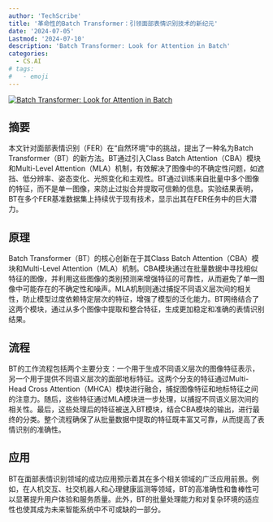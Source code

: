 ```yaml
---
author: 'TechScribe'
title: '革命性的Batch Transformer：引领面部表情识别技术的新纪元'
date: '2024-07-05'
Lastmod: '2024-07-10'
description: 'Batch Transformer: Look for Attention in Batch'
categories:
  - CS.AI
# tags:
#   - emoji
---
```


[![Batch Transformer: Look for Attention in Batch](https://arxiv-research-1301205113.cos.ap-guangzhou.myqcloud.com/images/2407.04218v1.pdf_0.jpg)](https://arxiv.org/abs/2407.04218v1)

## 摘要

本文针对面部表情识别（FER）在“自然环境”中的挑战，提出了一种名为Batch Transformer（BT）的新方法。BT通过引入Class Batch Attention（CBA）模块和Multi-Level Attention（MLA）机制，有效解决了图像中的不确定性问题，如遮挡、低分辨率、姿态变化、光照变化和主观性。BT通过训练来自批量中多个图像的特征，而不是单一图像，来防止过拟合并提取可信赖的信息。实验结果表明，BT在多个FER基准数据集上持续优于现有技术，显示出其在FER任务中的巨大潜力。<!--more-->

## 原理

Batch Transformer（BT）的核心创新在于其Class Batch Attention（CBA）模块和Multi-Level Attention（MLA）机制。CBA模块通过在批量数据中寻找相似特征的图像，并利用这些图像的类别预测来增强特征的可靠性，从而避免了单一图像中可能存在的不确定性和噪声。MLA机制则通过捕捉不同语义层次间的相关性，防止模型过度依赖特定层次的特征，增强了模型的泛化能力。BT网络结合了这两个模块，通过从多个图像中提取和整合特征，生成更加稳定和准确的表情识别结果。

## 流程

BT的工作流程包括两个主要分支：一个用于生成不同语义层次的图像特征表示，另一个用于提供不同语义层次的面部地标特征。这两个分支的特征通过Multi-Head Cross Attention（MHCA）模块进行融合，捕捉图像特征和地标特征之间的注意力。随后，这些特征通过MLA模块进一步处理，以捕捉不同语义层次间的相关性。最后，这些处理后的特征被送入BT模块，结合CBA模块的输出，进行最终的分类。整个流程确保了从批量数据中提取的特征既丰富又可靠，从而提高了表情识别的准确性。

## 应用

BT在面部表情识别领域的成功应用预示着其在多个相关领域的广泛应用前景。例如，在人机交互、社交机器人和心理健康监测等领域，BT的高准确性和鲁棒性可以显著提升用户体验和服务质量。此外，BT的批量处理能力和对复杂环境的适应性也使其成为未来智能系统中不可或缺的一部分。